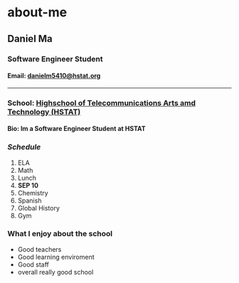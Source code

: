 # about-me


## Daniel Ma


### Software Engineer Student


#### Email: danielm5410@hstat.org

---

### School: [Highschool of Telecommunications Arts amd Technology (HSTAT)](https://www.hstat.org)


#### Bio: Im a Software Engineer Student at HSTAT


### _Schedule_


1. ELA
2. Math
3. Lunch
4. **SEP 10**
5. Chemistry
6. Spanish
7. Global History
8. Gym



### What I enjoy about the school

- Good teachers
- Good learning enviroment
- Good staff
- overall really good school







